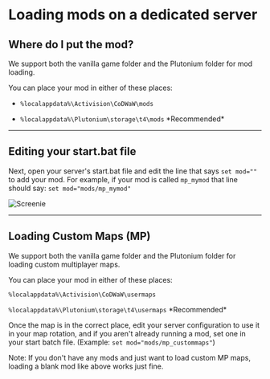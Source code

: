 # Loading mods on a dedicated server

## Where do I put the mod?

We support both the vanilla game folder and the Plutonium folder for mod loading.

You can place your mod in either of these places:

* `%localappdata%\Activision\CoDWaW\mods`

* `%localappdata%\Plutonium\storage\t4\mods`  \*Recommended\*

---

## Editing your start.bat file

Next, open your server's start.bat file and edit the line that says `set mod=""` to add your mod. For example, if your mod is called `mp_mymod` that line should say: `set mod="mods/mp_mymod"`

![Screenie](https://i.imgur.com/O3nMhCZ.png)

---

## Loading Custom Maps (MP)

We support both the vanilla game folder and the Plutonium folder for loading custom multiplayer maps.

You can place your mod in either of these places:

`%localappdata%\Activision\CoDWaW\usermaps`

`%localappdata%\Plutonium\storage\t4\usermaps`  \*Recommended\*

Once the map is in the correct place, edit your server configuration to use it in your map rotation, and if you aren't already running a mod, set one in your start batch file. (Example: `set mod="mods/mp_custommaps"`)

Note: If you don't have any mods and just want to load custom MP maps, loading a blank mod like above works just fine.